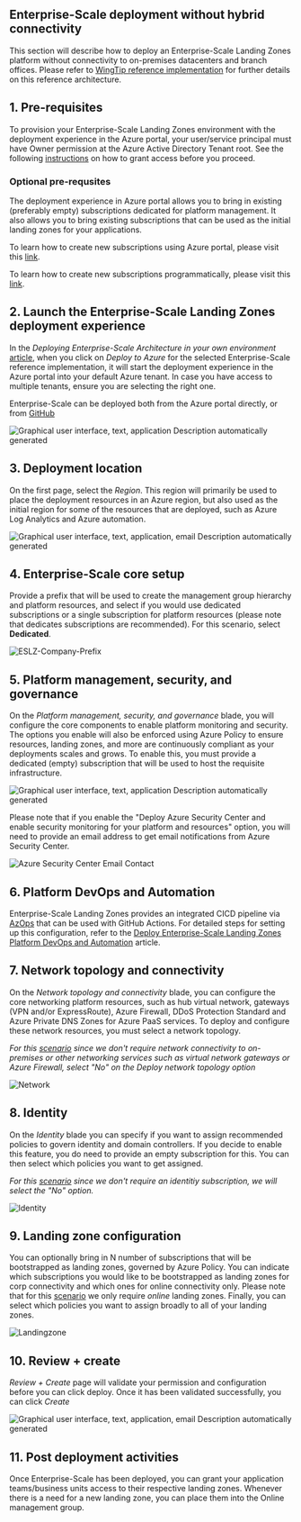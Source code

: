 ## Enterprise-Scale deployment without hybrid connectivity

This section will describe how to deploy an Enterprise-Scale Landing Zones platform without connectivity to on-premises datacenters and branch offices. Please refer to [WingTip reference implementation](https://github.com/Azure/Enterprise-Scale/blob/main/docs/reference/wingtip/README.md) for further details on this reference architecture.

## 1. Pre-requisites

To provision your Enterprise-Scale Landing Zones environment with the deployment experience in the Azure portal, your user/service principal must have Owner permission at the Azure Active Directory Tenant root. See the following [instructions](Deploying-Enterprise-Scale-Pre-requisites) on how to grant access before you proceed.

### Optional pre-requsites

The deployment experience in Azure portal allows you to bring in existing (preferably empty) subscriptions dedicated for platform management. It also allows you to bring existing subscriptions that can be used as the initial landing zones for your applications.

To learn how to create new subscriptions using Azure portal, please visit this [link](https://azure.microsoft.com/blog/create-enterprise-subscription-experience-in-azure-portal-public-preview/).

To learn how to create new subscriptions programmatically, please visit this [link](https://docs.microsoft.com/azure/cost-management-billing/manage/programmatically-create-subscription).

## 2. Launch the Enterprise-Scale Landing Zones deployment experience

In the *Deploying Enterprise-Scale Architecture in your own environment* [article](https://github.com/Azure/Enterprise-Scale#deploying-enterprise-scale-architecture-in-your-own-environment), when you click on *Deploy to Azure* for the selected Enterprise-Scale reference implementation, it will start the deployment experience in the Azure portal into your default Azure tenant. In case you have access to multiple tenants, ensure you are selecting the right one.

Enterprise-Scale can be deployed both from the Azure portal directly, or from [GitHub](https://github.com/Azure/Enterprise-Scale#deploying-enterprise-scale-architecture-in-your-own-environment)

![Graphical user interface, text, application  Description automatically generated](media/clip_image004.jpg)

## 3. Deployment location

On the first page, select the *Region*. This region will primarily be used to place the deployment resources in an Azure region, but also used as the initial region for some of the resources that are deployed, such as Azure Log Analytics and Azure automation.

![Graphical user interface, text, application, email  Description automatically generated](media/clip_image010.jpg)

## 4. Enterprise-Scale core setup

Provide a prefix that will be used to create the management group hierarchy and platform resources, and select if you would use dedicated subscriptions or a single subscription for platform resources (please note that dedicates subscriptions are recommended). For this scenario, select **Dedicated**.

![ESLZ-Company-Prefix](media/ESLZ-Company-Prefix.JPG)

## 5. Platform management, security, and governance

On the *Platform management, security, and governance* blade, you will configure the core components to enable platform monitoring and security. The options you enable will also be enforced using Azure Policy to ensure resources, landing zones, and more are continuously compliant as your deployments scales and grows. To enable this, you must provide a dedicated (empty) subscription that will be used to host the requisite infrastructure.

![Graphical user interface, text, application  Description automatically generated](media/clip_image014.jpg)

Please note that if you enable the "Deploy Azure Security Center and enable security monitoring for your platform and resources" option, you will need to provide an email address to get email notifications from Azure Security Center.

![Azure Security Center Email Contact](media/clip_image014asc.jpg)

## 6. Platform DevOps and Automation

Enterprise-Scale Landing Zones provides an integrated CICD pipeline via [AzOps](https://github.com/Azure/AzOps) that can be used with GitHub Actions. For detailed steps for setting up this configuration, refer to the [Deploy Enterprise-Scale Landing Zones Platform DevOps and Automation](Deploying-Enterprise-Scale-Platform-DevOps) article.

## 7. Network topology and connectivity
On the *Network topology and connectivity* blade, you can configure the core networking platform resources, such as hub virtual network, gateways (VPN and/or ExpressRoute), Azure Firewall, DDoS Protection Standard and Azure Private DNS Zones for Azure PaaS services. To deploy and configure these network resources, you must select a network topology.

*For this [scenario](https://github.com/Azure/Enterprise-Scale/blob/main/docs/reference/wingtip/README.md) since we don't require network connectivity to on-premises or other networking services such as virtual network gateways or Azure Firewall, select "No" on the Deploy network topology option*

![Network](https://user-images.githubusercontent.com/79409563/137819649-d1bb97eb-fda7-446a-b9cd-9f447306d3f6.jpg)

## 8. Identity
On the *Identity* blade you can specify if you want to assign recommended policies to govern identity and domain controllers. If you decide to enable this feature, you do need to provide an empty subscription for this. You can then select which policies you want to get assigned. 

*For this [scenario](https://github.com/Azure/Enterprise-Scale/blob/main/docs/reference/wingtip/README.md) since we don't require an identitiy subscription, we will select the "No" option.* 

![Identity](https://user-images.githubusercontent.com/79409563/137819658-2efaed58-14f0-46f6-81f5-ff1e6859e9d3.jpg)

## 9. Landing zone configuration

You can optionally bring in N number of subscriptions that will be bootstrapped as landing zones, governed by Azure Policy. You can indicate which subscriptions you would like to be bootstrapped as landing zones for corp connectivity and which ones for online connectivity only. Please note that for this [scenario](https://github.com/Azure/Enterprise-Scale/blob/main/docs/reference/wingtip/README.md) we only require *online* landing zones. Finally, you can select which policies you want to assign broadly to all of your landing zones.

![Landingzone](https://user-images.githubusercontent.com/79409563/137821031-d161e83c-b02a-4414-94aa-b237a26bbc2b.jpg)

## 10. Review + create

*Review + Create* page will validate your permission and configuration before you can click deploy. Once it has been validated successfully, you can click *Create*

![Graphical user interface, text, application, email  Description automatically generated](media/clip_image039.jpg)

## 11. Post deployment activities

Once Enterprise-Scale has been deployed, you can grant your application teams/business units access to their respective landing zones. Whenever there is a need for a new landing zone, you can place them into the Online management group.
